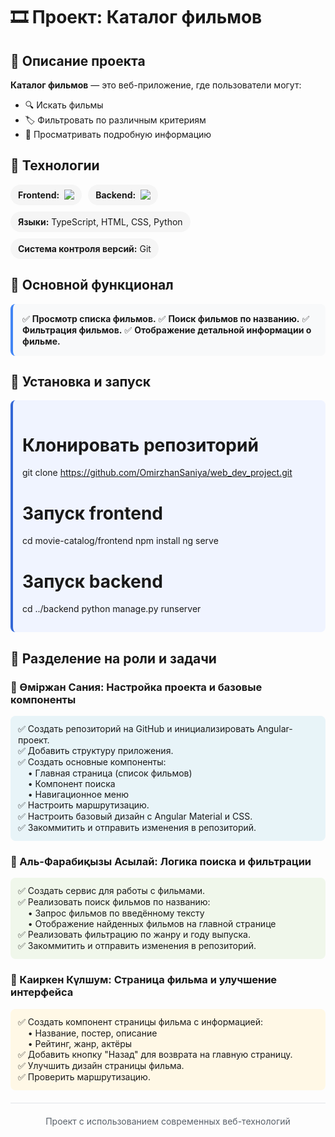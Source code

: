 # 🎞️ Проект: Каталог фильмов

## 📌 Описание проекта  
**Каталог фильмов** — это веб-приложение, где пользователи могут:  
- 🔍 Искать фильмы  
- 🏷️ Фильтровать по различным критериям  
- 📄 Просматривать подробную информацию  

## 📌 Технологии  
<div style="display: flex; flex-wrap: wrap; gap: 10px; margin: 15px 0;">
  <div style="background: #f5f5f5; padding: 8px 12px; border-radius: 20px; display: flex; align-items: center;">
    <strong>Frontend:</strong> 
    <img src="https://img.shields.io/badge/Angular-DD0031?logo=angular&logoColor=white" style="margin-left: 8px;">
  </div>
  <div style="background: #f5f5f5; padding: 8px 12px; border-radius: 20px; display: flex; align-items: center;">
    <strong>Backend:</strong> 
    <img src="https://img.shields.io/badge/Django-092E20?logo=django&logoColor=white" style="margin-left: 8px;">
  </div>
  <div style="background: #f5f5f5; padding: 8px 12px; border-radius: 20px;">
    <strong>Языки:</strong> TypeScript, HTML, CSS, Python
  </div>
  <div style="background: #f5f5f5; padding: 8px 12px; border-radius: 20px;">
    <strong>Система контроля версий:</strong> Git
  </div>
</div>

## 📌 Основной функционал  
<div style="background: #f8f9fa; padding: 15px; border-radius: 8px; border-left: 4px solid #4285f4;">
  ✅ <strong>Просмотр списка фильмов.</strong>  
  ✅ <strong>Поиск фильмов по названию.</strong>  
  ✅ <strong>Фильтрация фильмов.</strong>  
  ✅ <strong>Отображение детальной информации о фильме.</strong>  
</div>

## 🚀 Установка и запуск
<div style="background: #f0f4ff; padding: 15px; border-radius: 8px; border-left: 4px solid #3367d6;">

# Клонировать репозиторий
git clone https://github.com/OmirzhanSaniya/web_dev_project.git

# Запуск frontend
cd movie-catalog/frontend
npm install
ng serve

# Запуск backend
cd ../backend
python manage.py runserver </div>

## 📌 Разделение на роли и задачи

### 👤 Өміржан Сания: Настройка проекта и базовые компоненты  
<div style="background: #e8f4f8; padding: 12px; border-radius: 8px; margin: 10px 0;">
  ✅ Создать репозиторий на GitHub и инициализировать Angular-проект.<br>
  ✅ Добавить структуру приложения.<br>
  ✅ Создать основные компоненты:<br>
  &nbsp;&nbsp;&nbsp;&nbsp;• Главная страница (список фильмов)<br>
  &nbsp;&nbsp;&nbsp;&nbsp;• Компонент поиска<br>
  &nbsp;&nbsp;&nbsp;&nbsp;• Навигационное меню<br>
  ✅ Настроить маршрутизацию.<br>
  ✅ Настроить базовый дизайн с Angular Material и CSS.<br>
  ✅ Закоммитить и отправить изменения в репозиторий.
</div>

### 👤 Аль-Фарабиқызы Асылай: Логика поиска и фильтрации  
<div style="background: #f0f7eb; padding: 12px; border-radius: 8px; margin: 10px 0;">
  ✅ Создать сервис для работы с фильмами.<br>
  ✅ Реализовать поиск фильмов по названию:<br>
  &nbsp;&nbsp;&nbsp;&nbsp;• Запрос фильмов по введённому тексту<br>
  &nbsp;&nbsp;&nbsp;&nbsp;• Отображение найденных фильмов на главной странице<br>
  ✅ Реализовать фильтрацию по жанру и году выпуска.<br>
  ✅ Закоммитить и отправить изменения в репозиторий.
</div>

### 👤 Каиркен Күлшум: Страница фильма и улучшение интерфейса  
<div style="background: #fff8e6; padding: 12px; border-radius: 8px; margin: 10px 0;">
  ✅ Создать компонент страницы фильма с информацией:<br>
  &nbsp;&nbsp;&nbsp;&nbsp;• Название, постер, описание<br>
  &nbsp;&nbsp;&nbsp;&nbsp;• Рейтинг, жанр, актёры<br>
  ✅ Добавить кнопку "Назад" для возврата на главную страницу.<br>
  ✅ Улучшить дизайн страницы фильма.<br>
  ✅ Проверить маршрутизацию.
</div>

<hr style="border: 0; height: 1px; background: #e1e4e8; margin: 20px 0;">

<div style="text-align: center; color: #586069; font-size: 14px;">
  Проект с использованием современных веб-технологий
</div>
